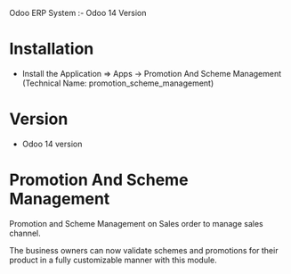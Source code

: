
Odoo ERP System :- Odoo 14 Version

Installation 
============
* Install the Application => Apps -> Promotion And Scheme Management (Technical Name: promotion_scheme_management)

Version
========
* Odoo 14 version

Promotion And Scheme Management
=================================================

Promotion and Scheme Management on Sales order to manage sales channel.

The business owners can now validate schemes and promotions for their product in a fully customizable manner with this module.